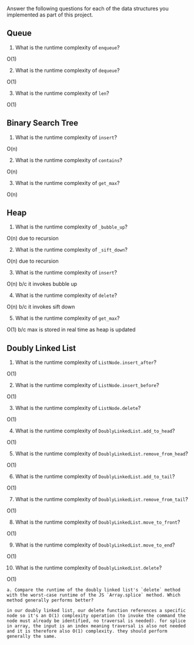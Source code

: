 Answer the following questions for each of the data structures you implemented as part of this project.

## Queue

1. What is the runtime complexity of `enqueue`?

O(1)

2. What is the runtime complexity of `dequeue`?

O(1)

3. What is the runtime complexity of `len`?

O(1)

## Binary Search Tree

1. What is the runtime complexity of `insert`?

O(n) 

2. What is the runtime complexity of `contains`?

O(n)

3. What is the runtime complexity of `get_max`? 

O(n)

## Heap

1. What is the runtime complexity of `_bubble_up`?

O(n) due to recursion

2. What is the runtime complexity of `_sift_down`?

O(n) due to recursion

3. What is the runtime complexity of `insert`?

O(n) b/c it invokes bubble up

4. What is the runtime complexity of `delete`?

O(n) b/c it invokes sift down

5. What is the runtime complexity of `get_max`?

O(1) b/c max is stored in real time as heap is updated

## Doubly Linked List

1. What is the runtime complexity of `ListNode.insert_after`?

O(1)

2. What is the runtime complexity of `ListNode.insert_before`?

O(1)

3. What is the runtime complexity of `ListNode.delete`?

O(1)

4. What is the runtime complexity of `DoublyLinkedList.add_to_head`?

O(1)

5. What is the runtime complexity of `DoublyLinkedList.remove_from_head`?

O(1)

6. What is the runtime complexity of `DoublyLinkedList.add_to_tail`?

O(1)

7. What is the runtime complexity of `DoublyLinkedList.remove_from_tail`?

O(1)

8. What is the runtime complexity of `DoublyLinkedList.move_to_front`?

O(1)

9. What is the runtime complexity of `DoublyLinkedList.move_to_end`?

O(1)

10. What is the runtime complexity of `DoublyLinkedList.delete`?

O(1)

    a. Compare the runtime of the doubly linked list's `delete` method with the worst-case runtime of the JS `Array.splice` method. Which method generally performs better?

    in our doubly linked list, our delete function references a specific node so it's an O(1) complexity operation (to invoke the command the node must already be identified, no traversal is needed). for splice in array, the input is an index meaning traversal is also not needed and it is therefore also O(1) complexity. they should perform generally the same.